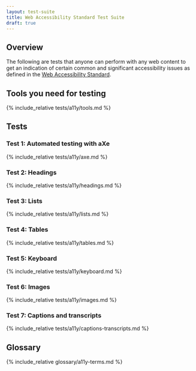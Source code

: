 ```yaml
---
layout: test-suite 
title: Web Accessibility Standard Test Suite 
draft: true 
---
```


<div class="details top" markdown="1">

## Overview

The following are tests that anyone can perform with any web content to get an indication of certain common and significant accessibility issues as defined in the [Web Accessibility Standard](https://webtoolkit.govt.nz/standards/web-accessibility-standard/).

</div>

<div class="details top" markdown="1">

## Tools you need for testing
{% include_relative tests/a11y/tools.md %}

</div>

<div class="details top" markdown="1">

## Tests

<div class="details test" markdown="1">

### Test 1: Automated testing with aXe
{% include_relative tests/a11y/axe.md %}

</div>

<div class="details test" markdown="1">

### Test 2: Headings
{% include_relative tests/a11y/headings.md %}

</div>

<div class="details test" markdown="1">

### Test 3: Lists
{% include_relative tests/a11y/lists.md %}

</div>

<div class="details test" markdown="1">

### Test 4: Tables
{% include_relative tests/a11y/tables.md %}

</div>

<div class="details test" markdown="1">

### Test 5: Keyboard
{% include_relative tests/a11y/keyboard.md %}

</div>

<div class="details test" markdown="1">

### Test 6: Images
{% include_relative tests/a11y/images.md %}

</div>

<div class="details test" markdown="1">

### Test 7: Captions and transcripts
{% include_relative tests/a11y/captions-transcripts.md %}

</div>

</div>

<div class="details top" markdown="1">

## Glossary
{% include_relative glossary/a11y-terms.md %}

</div>

